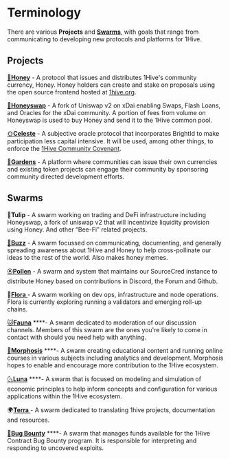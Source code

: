 # Terminology

There are various **Projects** and [**Swarms**](../community/swarms/), with goals that range from communicating to developing new protocols and platforms for 1Hive.

## Projects

[🍯**Honey**](../projects/honey/) - A protocol that issues and distributes 1Hive's community currency, Honey. Honey holders can create and stake on proposals using the open source frontend hosted at [1hive.org](https://1hive.org).

[🍃**Honeyswap**](../projects/honeyswap/) - A fork of Uniswap v2 on xDai enabling Swaps, Flash Loans, and Oracles for the xDai community. A portion of fees from volume on Honeyswap is used to buy Honey and send it to the 1Hive common pool. 

[🌞**Celeste**](../projects/celeste/) - A subjective oracle protocol that incorporates BrightId to make participation less capital intensive. It will be used, among other things, to enforce the [1Hive Community Covenant](../community-covenant.md).

[🌻**Gardens**](../projects/gardens/) - A platform where communities can issue their own currencies and existing token projects can engage their community by sponsoring community directed development efforts. 

## Swarms

🌷**Tulip** - A swarm working on trading and DeFi infrastructure including Honeyswap, a fork of uniswap v2 that will incentivize liquidity provision using Honey. And other “Bee-Fi” related projects.

[🐝**Buzz**](../community/swarms/buzz.md) - A swarm focussed on communicating, documenting, and generally spreading awareness about 1Hive and Honey to help cross-pollinate our ideas to the rest of the world. Also makes honey memes.

[🏵**Pollen**](../community/swarms/pollen.md) - A swarm and system that maintains our SourceCred instance to distribute Honey based on contributions in Discord, the Forum and Github.

🌺[**Flora** ](../community/swarms/flora.md)- A swarm working on dev ops, infrastructure and node operations. Flora is currently exploring running a validators and emerging roll-up chains.

[🐱**Fauna**](../community/swarms/fauna.md) ****- A swarm dedicated to moderation of our discussion channels. Members of this swarm are the ones you're likely to come in contact with should you need help with anything.

[🦋**Morphosis**](../community/swarms/morphosis.md) ****- A swarm creating educational content and running online courses in various subjects including analytics and development. Morphosis hopes to enable and encourage more contribution to the 1Hive ecosystem.

[🌜**Luna**](../community/swarms/luna.md) ****- A swarm that is focused on modeling and simulation of economic principles to help inform concepts and configuration for various applications within the 1Hive ecosystem.

🌍[**Terra** ](../community/swarms/terra.md)- A swarm dedicated to translating 1hive projects, documentation and resources.

[🐛**Bug Bounty**](../community/swarms/bug-bounty.md) ****- A swarm that manages funds available for the 1Hive Contract Bug Bounty program. It is responsible for interpreting and responding to uncovered exploits.


